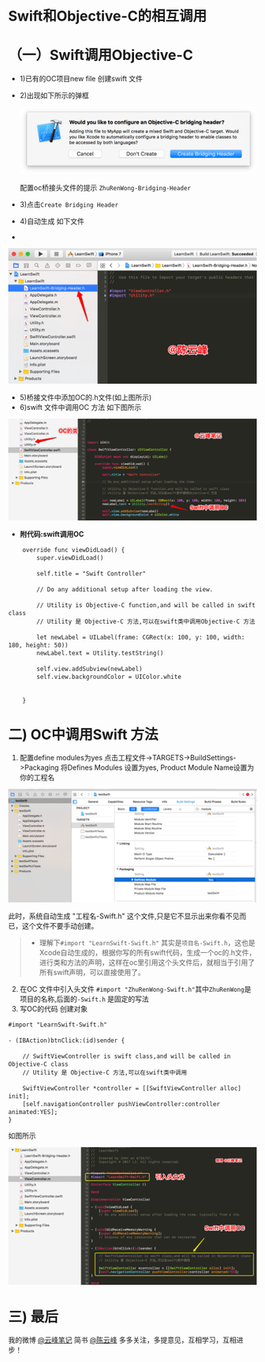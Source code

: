 # Swift和Objective-C的相互调用


# （一）Swift调用Objective-C

* 1)已有的OC项目new file 创建swift 文件
* 2)出现如下所示的弹框

    ![](media/bridgingheader_2x.png)
    

    配置oc桥接头文件的提示
    `ZhuRenWong-Bridging-Header`
* 3)点击`Create Bridging Header`
* 4)自动生成 如下文件
* 
 ![](media/Snip20170630_1.png)


* 5)桥接文件中添加OC的.h文件(如上图所示)
* 6)swift 文件中调用OC 方法 如下图所示

 ![](media/Snip20170630_3.png)

* **附代码:swift调用OC**

```
    override func viewDidLoad() {
        super.viewDidLoad()
        
        self.title = "Swift Controller"

        // Do any additional setup after loading the view.
        
        // Utility is Objective-C function,and will be called in swift class
        // Utility 是 Objective-C 方法,可以在swift类中调用Objective-C 方法
        
        let newLabel = UILabel(frame: CGRect(x: 100, y: 100, width: 180, height: 50))
        newLabel.text = Utility.testString()

        self.view.addSubview(newLabel)
        self.view.backgroundColor = UIColor.white
        
        
    }
```

# 二) OC中调用Swift 方法

1) 配置define modules为yes
点击工程文件->TARGETS->BuildSettings->Packaging 将Defines Modules 设置为yes, Product Module Name设置为你的工程名

![](media/1240-23.)

 


此时，系统自动生成 "工程名-Swift.h" 这个文件,只是它不显示出来你看不见而已，这个文件不要手动创建。

> * 理解下`#import "LearnSwift-Swift.h"`
> 其实是`项目名-Swift.h`，这也是Xcode自动生成的，根据你写的所有swift代码，生成一个oc的.h文件，进行类和方法的声明，这样在oc里引用这个头文件后，就相当于引用了所有swift声明，可以直接使用了。

2) 在OC 文件中引入头文件
`#import "ZhuRenWong-Swift.h"`其中`ZhuRenWong`是项目的名称,后面的`-Swift.h` 是固定的写法
3) 写OC的代码
创建对象

```
#import "LearnSwift-Swift.h"

- (IBAction)btnClick:(id)sender {
    
    // SwiftViewController is swift class,and will be called in Objective-C class
    // Utility 是 Objective-C 方法,可以在swift类中调用
    
    SwiftViewController *controller = [[SwiftViewController alloc] init];
    [self.navigationController pushViewController:controller animated:YES];
}

```

如图所示

 ![](media/Snip20170630_7.png)



# 三) 最后

我的微博 [@云峰笔记](http://weibo.com/fnote) 简书 [@陈云峰](http://www.jianshu.com/u/abe46f5b31b9) 多多关注，多提意见，互相学习，互相进步！



